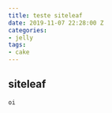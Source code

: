 ```yaml
---
title: teste siteleaf
date: 2019-11-07 22:28:00 Z
categories:
- jelly
tags:
- cake
---
```


## siteleaf

`oi`